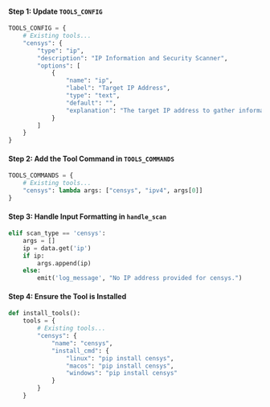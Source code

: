 #### Step 1: Update `TOOLS_CONFIG`

```python
TOOLS_CONFIG = {
    # Existing tools...
    "censys": {
        "type": "ip",
        "description": "IP Information and Security Scanner",
        "options": [
            {
                "name": "ip",
                "label": "Target IP Address",
                "type": "text",
                "default": "",
                "explanation": "The target IP address to gather information from Censys."
            }
        ]
    }
}
```

#### Step 2: Add the Tool Command in `TOOLS_COMMANDS`

```python
TOOLS_COMMANDS = {
    # Existing tools...
    "censys": lambda args: ["censys", "ipv4", args[0]]
}
```

#### Step 3: Handle Input Formatting in `handle_scan`

```python
elif scan_type == 'censys':
    args = []
    ip = data.get('ip')
    if ip:
        args.append(ip)
    else:
        emit('log_message', "No IP address provided for censys.")
```

#### Step 4: Ensure the Tool is Installed

```python
def install_tools():
    tools = {
        # Existing tools...
        "censys": {
            "name": "censys",
            "install_cmd": {
                "linux": "pip install censys",
                "macos": "pip install censys",
                "windows": "pip install censys"
            }
        }
    }
```
